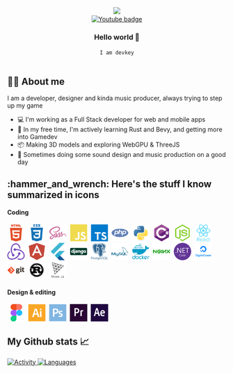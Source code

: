 <div id="header" align="center">
    <img src="https://github.com/Devkeystuff/devkey/blob/master/devkey-rotate.gif" width="200" />
    <div id="badges">
        <a href="https://www.youtube.com/channel/UCWDGpdPtIXArZZTJrSfXqmw">
            <img src="https://shields.io/badge/youtube-red?logo=youtube&logoColor=white&style=for-the-badge" alt="Youtube badge" />
        </a>
    </div>
    <h3>Hello world 👋</h3>
    <code>I am devkey</code>
    <br /> 
    <br /> 
<!--     <img src="https://media.giphy.com/media/Vbtc9VG51NtzT1Qnv1/giphy.gif" width="200" /> -->
</div>

<div>
    <h2>👨‍💻 About me</h2>
    <p>I am a developer, designer and kinda music producer, always trying to step up my game</p>
    <ul>
        <li>💻 I'm working as a Full Stack developer for web and mobile apps</li>
        <li>👾 In my free time, I'm actively learning Rust and Bevy, and getting more into Gamedev</li>
        <li>📦 Making 3D models and exploring WebGPU & ThreeJS</li>
        <li>🎵 Sometimes doing some sound design and music production on a good day</li>
    </ul>
</div>

<div id="icons">
    <h2>:hammer_and_wrench: Here's the stuff I know summarized in icons</h2>
    <h4>Coding</h4>
    <div>
        <img src="https://github.com/devicons/devicon/blob/master/icons/html5/html5-plain-wordmark.svg" title="HTML" width="40" height="40" alt="HTML"/>&nbsp; 
        <img src="https://github.com/devicons/devicon/blob/master/icons/css3/css3-plain-wordmark.svg" title="CSS" width="40" height="40" alt="CSS"/>&nbsp; 
        <img src="https://github.com/devicons/devicon/blob/master/icons/sass/sass-original.svg" title="Sass" width="40" height="40" alt="Sass"/>&nbsp; 
        <img src="https://github.com/devicons/devicon/blob/master/icons/javascript/javascript-plain.svg" title="Javascript" width="40" height="40" alt="Javascript"/>&nbsp; 
        <img src="https://github.com/devicons/devicon/blob/master/icons/typescript/typescript-original.svg" title="Typescript" width="40" height="40" alt="Typescript"/>&nbsp; 
        <img src="https://github.com/devicons/devicon/blob/master/icons/php/php-plain.svg" title="Php" width="40" height="40" alt="Php"/>&nbsp; 
        <img src="https://github.com/devicons/devicon/blob/master/icons/python/python-original.svg" title="Python" width="40" height="40" alt="Python"/>&nbsp; 
        <img src="https://github.com/devicons/devicon/blob/master/icons/csharp/csharp-original.svg" title="C#" width="40" height="40" alt="C#"/>&nbsp; 
        <img src="https://github.com/devicons/devicon/blob/master/icons/nodejs/nodejs-original.svg" title="Node" width="40" height="40" alt="Node"/>&nbsp; 
        <img src="https://github.com/devicons/devicon/blob/master/icons/react/react-original-wordmark.svg" title="React" width="40" height="40" alt="React"/>&nbsp; 
        <img src="https://github.com/devicons/devicon/blob/master/icons/redux/redux-original.svg" title="Redux" width="40" height="40" alt="Redux"/>&nbsp; 
        <img src="https://github.com/devicons/devicon/blob/master/icons/angularjs/angularjs-plain.svg" title="Angular" width="40" height="40" alt="Angular"/>&nbsp; 
        <img src="https://github.com/devicons/devicon/blob/master/icons/flutter/flutter-original.svg" title="Flutter" width="40" height="40" alt="Flutter"/>&nbsp; 
        <img src="https://github.com/devicons/devicon/blob/master/icons/django/django-original.svg" title="Django" width="40" height="40" alt="Django"/>&nbsp; 
        <img src="https://github.com/devicons/devicon/blob/master/icons/postgresql/postgresql-plain-wordmark.svg" title="PostgreSQL" width="40" height="40" alt="PostgreSQL"/>&nbsp; 
        <img src="https://github.com/devicons/devicon/blob/master/icons/mysql/mysql-plain-wordmark.svg" title="MySQL" width="40" height="40" alt="MySQL"/>&nbsp; 
        <img src="https://github.com/devicons/devicon/blob/master/icons/docker/docker-plain-wordmark.svg" title="Docker" width="40" height="40" alt="Docker"/>&nbsp; 
        <img src="https://github.com/devicons/devicon/blob/master/icons/nginx/nginx-original.svg" title="Nginx" width="40" height="40" alt="Nginx"/>&nbsp; 
        <img src="https://github.com/devicons/devicon/blob/master/icons/dotnetcore/dotnetcore-original.svg" title=".NET Core" width="40" height="40" alt=".NET Core"/>&nbsp; 
        <img src="https://github.com/devicons/devicon/blob/master/icons/digitalocean/digitalocean-original-wordmark.svg" title="Digital Ocean" width="40" height="40" alt="Digital Ocean"/>&nbsp; 
        <img src="https://github.com/devicons/devicon/blob/master/icons/git/git-original-wordmark.svg" title="Git" width="40" height="40" alt="Git"/>&nbsp; 
        <img src="https://github.com/devicons/devicon/blob/master/icons/rust/rust-plain.svg" title="Rust" width="40" height="40" alt="Rust"/>&nbsp; 
        <img src="https://github.com/devicons/devicon/blob/master/icons/threejs/threejs-original-wordmark.svg" title="ThreeJS" width="40" height="40" alt="ThreeJS"/>&nbsp; 
    </div>
    <h4>Design & editing</h4>
    <div>
        <img src="https://github.com/devicons/devicon/blob/master/icons/figma/figma-original.svg" title="Figma" width="40" height="40" alt="Figma"/>&nbsp; 
        <img src="https://github.com/devicons/devicon/blob/master/icons/illustrator/illustrator-plain.svg" title="Illustrator" width="40" height="40" alt="Illustrator"/>&nbsp; 
        <img src="https://github.com/devicons/devicon/blob/master/icons/photoshop/photoshop-plain.svg" title="Photoshop" width="40" height="40" alt="Photoshop"/>&nbsp; 
        <img src="https://github.com/devicons/devicon/blob/master/icons/premierepro/premierepro-plain.svg" title="Premiere Pro" width="40" height="40" alt="Premiere Pro"/>&nbsp; 
        <img src="https://github.com/devicons/devicon/blob/master/icons/aftereffects/aftereffects-plain.svg" title="After Effects" width="40" height="40" alt="After Effects"/>&nbsp; 
    </div>
</div>


<div id="stats">
    <h2>My Github stats 📈</h2>
    <a href="https://git.io/streak-stats">
        <img src="https://github-readme-streak-stats.herokuapp.com?user=Devkeystuff&theme=dark&hide_border=true&date_format=M%20j%5B%2C%20Y%5D" alt="Activity" height="200"          />
    </a>
    <a href="https://github.com/anuraghazra/github-readme-stats">
        <img src="https://github-readme-stats.vercel.app/api/top-langs/?username=devkeystuff&layout=compact&theme=dark&hide_border=true" alt="Languages" height="200" />
    </a>
</div>
